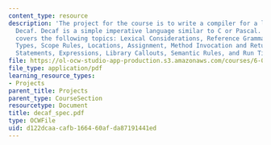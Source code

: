 ```yaml
---
content_type: resource
description: 'The project for the course is to write a compiler for a language called
  Decaf. Decaf is a simple imperative language similar to C or Pascal. This resource
  covers the following topics: Lexical Considerations, Reference Grammar, Semantics,
  Types, Scope Rules, Locations, Assignment, Method Invocation and Return, Control
  Statements, Expressions, Library Callouts, Semantic Rules, and Run Time Checking.'
file: https://ol-ocw-studio-app-production.s3.amazonaws.com/courses/6-035-computer-language-engineering-sma-5502-fall-2005/d122dcaacafb166460afda87191441ed_decaf_spec.pdf
file_type: application/pdf
learning_resource_types:
- Projects
parent_title: Projects
parent_type: CourseSection
resourcetype: Document
title: decaf_spec.pdf
type: OCWFile
uid: d122dcaa-cafb-1664-60af-da87191441ed
---
```

